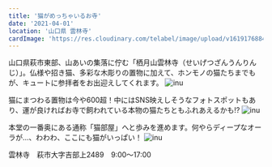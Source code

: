 ```yaml
---
title: '猫がめっちゃいるお寺'
date: '2021-04-01'
location: '山口県 雲林寺'
cardImage: 'https://res.cloudinary.com/telabel/image/upload/v1619176884/catmain_2x_omyik9.png'
---
```


山口県萩市東部、山あいの集落に佇む「栖月山雲林寺（せいげつざんうんりんじ）」。仏様や招き猫、多彩な木彫りの置物に加えて、ホンモノの猫たちまでもが、キュートに参拝者をお出迎えしてくれます。
![inu](https://res.cloudinary.com/telabel/image/upload/v1619749097/article_art002891_2_lu7v4c.jpg)

猫にまつわる置物は今や600超！中にはSNS映えしそうなフォトスポットもあり、運が良ければお寺で飼われている本物の猫たちともふれあえるかも!?
![inu](https://res.cloudinary.com/telabel/image/upload/v1619761912/article_art002891_8_ueonty.jpg)

本堂の一番奥にある通称「猫部屋」へと歩みを進めます。何やらディープなオーラが…、わわわ、ここにも猫がいっぱい！
![inu](https://res.cloudinary.com/telabel/image/upload/v1619176884/catmain_2x_omyik9.png)

雲林寺　萩市大字吉部上2489　9:00〜17:00